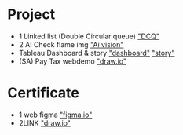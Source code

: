# Project
- 1 Linked list (Double Circular queue)
["DCQ"](https://Emkub.github.io/project/Double-Circular-Queue-1.pdf)
- 2 AI Check flame img
["Ai vision"](https://Emkub.github.io/project/AI.ipynb)
- Tableau Dashboard & story
["dashboard"](https://Emkub.github.io/project/มูลค่าการนำเข้าของวิสาหกิจ.pdf)
["story"](https://Emkub.github.io/project/แนวโน้มการนำเข้า.pdf)
- (SA) Pay Tax  webdemo
["draw.io"](https://Emkub.github.io/project/SA1.drawio.pdf)

# Certificate
- 1 web figma
["figma.io"](https://Emkub.github.io/project/Figma.pdf)
- 2LINK
["draw.io"](https://Emkub.github.io/project/Link.pdf)
